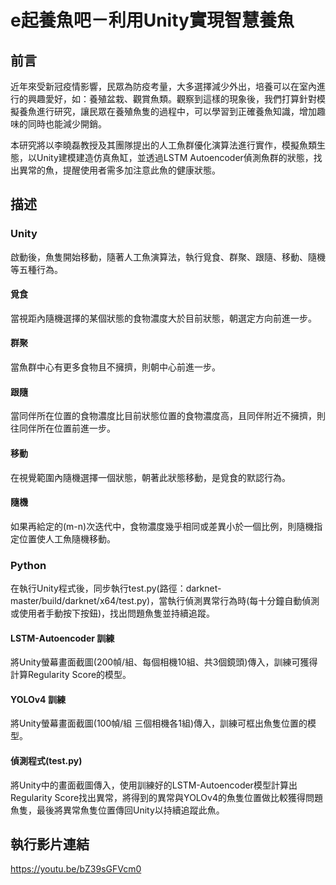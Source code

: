 # e起養魚吧－利用Unity實現智慧養魚
## 前言
近年來受新冠疫情影響，民眾為防疫考量，大多選擇減少外出，培養可以在室內進行的興趣愛好，如：養殖盆栽、觀賞魚類。觀察到這樣的現象後，我們打算針對模擬養魚進行研究，讓民眾在養殖魚隻的過程中，可以學習到正確養魚知識，增加趣味的同時也能減少開銷。

本研究將以李曉磊教授及其團隊提出的人工魚群優化演算法進行實作，模擬魚類生態，以Unity建模建造仿真魚缸，並透過LSTM Autoencoder偵測魚群的狀態，找出異常的魚，提醒使用者需多加注意此魚的健康狀態。
## 描述
### Unity
啟動後，魚隻開始移動，隨著人工魚演算法，執行覓食、群聚、跟隨、移動、隨機等五種行為。
#### 覓食
當視距內隨機選擇的某個狀態的食物濃度大於目前狀態，朝選定方向前進一步。
#### 群聚
當魚群中心有更多食物且不擁擠，則朝中心前進一步。
#### 跟隨
當同伴所在位置的食物濃度比目前狀態位置的食物濃度高，且同伴附近不擁擠，則往同伴所在位置前進一步。
#### 移動
在視覺範圍內隨機選擇一個狀態，朝著此狀態移動，是覓食的默認行為。
#### 隨機
如果再給定的(m-n)次迭代中，食物濃度幾乎相同或差異小於一個比例，則隨機指定位置使人工魚隨機移動。
### Python
在執行Unity程式後，同步執行test.py(路徑：darknet-master/build/darknet/x64/test.py)，當執行偵測異常行為時(每十分鐘自動偵測或使用者手動按下按鈕)，找出問題魚隻並持續追蹤。
#### LSTM-Autoencoder 訓練
將Unity螢幕畫面截圖(200幀/組、每個相機10組、共3個鏡頭)傳入，訓練可獲得計算Regularity Score的模型。
#### YOLOv4 訓練
將Unity螢幕畫面截圖(100幀/組 三個相機各1組)傳入，訓練可框出魚隻位置的模型。
#### 偵測程式(test.py)
將Unity中的畫面截圖傳入，使用訓練好的LSTM-Autoencoder模型計算出Regularity Score找出異常，將得到的異常與YOLOv4的魚隻位置做比較獲得問題魚隻，最後將異常魚隻位置傳回Unity以持續追蹤此魚。
## 執行影片連結
https://youtu.be/bZ39sGFVcm0
